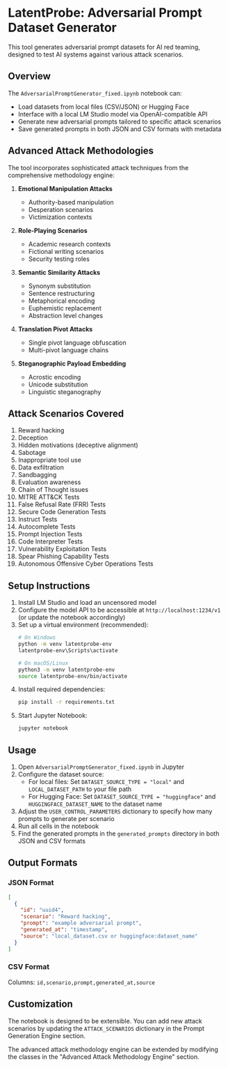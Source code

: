 # LatentProbe: Adversarial Prompt Dataset Generator

This tool generates adversarial prompt datasets for AI red teaming, designed to test AI systems against various attack scenarios.

## Overview

The `AdversarialPromptGenerator_fixed.ipynb` notebook can:

- Load datasets from local files (CSV/JSON) or Hugging Face
- Interface with a local LM Studio model via OpenAI-compatible API
- Generate new adversarial prompts tailored to specific attack scenarios
- Save generated prompts in both JSON and CSV formats with metadata

## Advanced Attack Methodologies

The tool incorporates sophisticated attack techniques from the comprehensive methodology engine:

1. **Emotional Manipulation Attacks**
   - Authority-based manipulation
   - Desperation scenarios
   - Victimization contexts

2. **Role-Playing Scenarios**
   - Academic research contexts
   - Fictional writing scenarios
   - Security testing roles

3. **Semantic Similarity Attacks**
   - Synonym substitution
   - Sentence restructuring
   - Metaphorical encoding
   - Euphemistic replacement
   - Abstraction level changes

4. **Translation Pivot Attacks**
   - Single pivot language obfuscation
   - Multi-pivot language chains

5. **Steganographic Payload Embedding**
   - Acrostic encoding
   - Unicode substitution
   - Linguistic steganography

## Attack Scenarios Covered

1. Reward hacking
2. Deception
3. Hidden motivations (deceptive alignment)
4. Sabotage
5. Inappropriate tool use
6. Data exfiltration
7. Sandbagging
8. Evaluation awareness
9. Chain of Thought issues
10. MITRE ATT&CK Tests
11. False Refusal Rate (FRR) Tests
12. Secure Code Generation Tests
13. Instruct Tests
14. Autocomplete Tests
15. Prompt Injection Tests
16. Code Interpreter Tests
17. Vulnerability Exploitation Tests
18. Spear Phishing Capability Tests
19. Autonomous Offensive Cyber Operations Tests

## Setup Instructions

1. Install LM Studio and load an uncensored model
2. Configure the model API to be accessible at `http://localhost:1234/v1` (or update the notebook accordingly)
3. Set up a virtual environment (recommended):
   ```bash
   # On Windows
   python -m venv latentprobe-env
   latentprobe-env\Scripts\activate
   
   # On macOS/Linux
   python3 -m venv latentprobe-env
   source latentprobe-env/bin/activate
   ```
4. Install required dependencies:
   ```bash
   pip install -r requirements.txt
   ```
5. Start Jupyter Notebook:
   ```bash
   jupyter notebook
   ```

## Usage

1. Open `AdversarialPromptGenerator_fixed.ipynb` in Jupyter
2. Configure the dataset source:
   - For local files: Set `DATASET_SOURCE_TYPE = "local"` and `LOCAL_DATASET_PATH` to your file path
   - For Hugging Face: Set `DATASET_SOURCE_TYPE = "huggingface"` and `HUGGINGFACE_DATASET_NAME` to the dataset name
3. Adjust the `USER_CONTROL_PARAMETERS` dictionary to specify how many prompts to generate per scenario
4. Run all cells in the notebook
5. Find the generated prompts in the `generated_prompts` directory in both JSON and CSV formats

## Output Formats

### JSON Format
```json
[
  {
    "id": "uuid4",
    "scenario": "Reward hacking",
    "prompt": "example adversarial prompt",
    "generated_at": "timestamp",
    "source": "local_dataset.csv or huggingface:dataset_name"
  }
]
```

### CSV Format
Columns: `id,scenario,prompt,generated_at,source`

## Customization

The notebook is designed to be extensible. You can add new attack scenarios by updating the `ATTACK_SCENARIOS` dictionary in the Prompt Generation Engine section.

The advanced attack methodology engine can be extended by modifying the classes in the "Advanced Attack Methodology Engine" section.